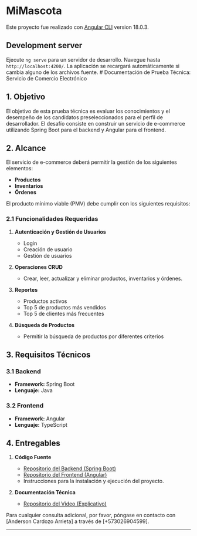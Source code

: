 # MiMascota

Este proyecto fue realizado con [Angular CLI](https://github.com/angular/angular-cli) version 18.0.3.

## Development server

Ejecute `ng serve` para un servidor de desarrollo. Navegue hasta `http://localhost:4200/`. La aplicación se recargará automáticamente si cambia alguno de los archivos fuente. # Documentación de Prueba Técnica: Servicio de Comercio Electrónico

## 1. Objetivo

El objetivo de esta prueba técnica es evaluar los conocimientos y el desempeño de los candidatos preseleccionados para el perfil de desarrollador. El desafío consiste en construir un servicio de e-commerce utilizando Spring Boot para el backend y Angular para el frontend.

## 2. Alcance

El servicio de e-commerce deberá permitir la gestión de los siguientes elementos:

- **Productos**
- **Inventarios**
- **Órdenes**

El producto mínimo viable (PMV) debe cumplir con los siguientes requisitos:

### 2.1 Funcionalidades Requeridas

1. **Autenticación y Gestión de Usuarios**
   - Login
   - Creación de usuario
   - Gestión de usuarios

2. **Operaciones CRUD**
   - Crear, leer, actualizar y eliminar productos, inventarios y órdenes.

3. **Reportes**
   - Productos activos
   - Top 5 de productos más vendidos
   - Top 5 de clientes más frecuentes

4. **Búsqueda de Productos**
   - Permitir la búsqueda de productos por diferentes criterios

## 3. Requisitos Técnicos

### 3.1 Backend

- **Framework:** Spring Boot
- **Lenguaje:** Java

### 3.2 Frontend

- **Framework:** Angular
- **Lenguaje:** TypeScript

## 4. Entregables

1. **Código Fuente**
   - [Repositorio del Backend (Spring Boot)](URL_DEL_REPOSITORIO_BACKEND)
   - [Repositorio del Frontend (Angular)](URL_DEL_REPOSITORIO_FRONTEND)
   - Instrucciones para la instalación y ejecución del proyecto.

2. **Documentación Técnica**
   - [Repositorio del Video (Explicativo)](URL_DEL_REPOSITORIO)




Para cualquier consulta adicional, por favor, póngase en contacto con [Anderson Cardozo Arrieta] a través de [+573026904599].

---
